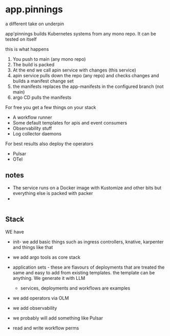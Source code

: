 # app.pinnings

a different take on underpin

app'pinnings builds Kubernetes systems from any mono repo. It can be tested on itself

this is what happens

1. You push to main (any mono repo)
2. The build is packed
3. At the end we call apin service with changes (this service)
4. apin service pulls down the repo (any repo) and checks changes and builds a manifest change set
5. the manifests replaces the app-manifests in the configured branch (not main)
6. argo CD pulls the manifests

For free you get a few things on your stack

- A workflow runner
- Some default templates for apis and event consumers
- Observability stuff
- Log collector daemons

For best results also deploy the operators

- Pulsar
- OTel

## notes

- The service runs on a Docker image with Kustomize and other bits but everything else is packed with packer
-

```bash

```

## Stack

WE have

- init-  we add basic things such as ingress controllers, knative, karpenter and things like that
- we add argo tools as core stack
- application sets - these are flavours of deployments that are treated the same and easy to add from existing templates. the template can be anything. We generate it with LLM
  - services, deployments and workflows are examples
- we add operators via OLM
- we add observability
- we probably will add something like Pulsar

- read and write workflow perms
